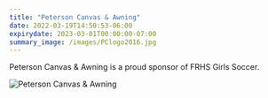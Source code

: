 ```yaml
---
title: "Peterson Canvas & Awning"
date: 2022-03-19T14:50:53-06:00
expirydate: 2023-03-01T00:00:00-07:00
summary_image: /images/PClogo2016.jpg
---
```


<!--more-->

Peterson Canvas & Awning is a proud sponsor of FRHS Girls Soccer.

![Peterson Canvas & Awning](/images/PClogo2016.jpg)
